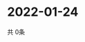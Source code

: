 # 2022-01-24
  共 0条

  <!-- BEGIN -->
  <!-- 最后更新时间Mon Jan 24 2022 08:04:46 GMT+0000 (Coordinated Universal Time) -->
  
  <!-- END -->
  
  
